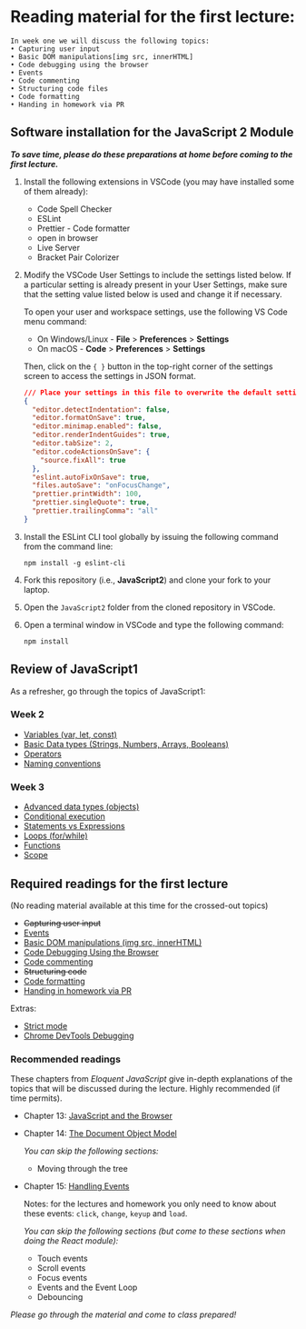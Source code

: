 # Reading material for the first lecture:

```
In week one we will discuss the following topics:
• Capturing user input
• Basic DOM manipulations[img src, innerHTML]
• Code debugging using the browser
• Events
• Code commenting
• Structuring code files
• Code formatting
• Handing in homework via PR
```

## Software installation for the JavaScript 2 Module

**_To save time, please do these preparations at home before coming to the first lecture._**

1. Install the following extensions in VSCode (you may have installed some of them already):

   - Code Spell Checker
   - ESLint
   - Prettier - Code formatter
   - open in browser
   - Live Server
   - Bracket Pair Colorizer

2. Modify the VSCode User Settings to include the settings listed below. If a particular setting is already present in your User Settings, make sure that the setting value listed below is used and change it if necessary.

   To open your user and workspace settings, use the following VS Code menu command:

   - On Windows/Linux - **File** > **Preferences** > **Settings**
   - On macOS - **Code** > **Preferences** > **Settings**

   Then, click on the `{ }` button in the top-right corner of the settings screen to access the settings in JSON format.

 
   ```json
   /// Place your settings in this file to overwrite the default settings
   {
     "editor.detectIndentation": false,
     "editor.formatOnSave": true,
     "editor.minimap.enabled": false,
     "editor.renderIndentGuides": true,
     "editor.tabSize": 2,
     "editor.codeActionsOnSave": {
       "source.fixAll": true
     },
     "eslint.autoFixOnSave": true,
     "files.autoSave": "onFocusChange",
     "prettier.printWidth": 100,
     "prettier.singleQuote": true,
     "prettier.trailingComma": "all"
   }
   ```

3. Install the ESLint CLI tool globally by issuing the following command from the command line:

   ```
   npm install -g eslint-cli
   ```

4. Fork this repository (i.e., **JavaScript2**) and clone your fork to your laptop.

5. Open the `JavaScript2` folder from the cloned repository in VSCode.

6. Open a terminal window in VSCode and type the following command:

   ```
   npm install
   ```

## Review of JavaScript1

As a refresher, go through the topics of JavaScript1:

### Week 2

- [Variables (var, let, const)](./../../../../fundamentals/blob/master/fundamentals/variables.md)
- [Basic Data types (Strings, Numbers, Arrays, Booleans)](./../../../../fundamentals/blob/master/fundamentals/values.md)
- [Operators](./../../../../fundamentals/blob/master/fundamentals/operators.md)
- [Naming conventions](./../../../../fundamentals/blob/master/fundamentals/naming_conventions.md)

### Week 3

- [Advanced data types (objects)](./../../../../fundamentals/blob/master/fundamentals/objects.md)
- [Conditional execution](./../../../../fundamentals/blob/master/fundamentals/conditional_execution.md) <br>
- [Statements vs Expressions](./../../../../fundamentals/blob/master/fundamentals/statements_expressions.md)<br>
- [Loops (for/while)](./../../../../fundamentals/blob/master/fundamentals/loops.md)
- [Functions](./../../../../fundamentals/blob/master/fundamentals/functions.md)
- [Scope](./../../../../fundamentals/blob/master/fundamentals/scope.md)

## Required readings for the first lecture

(No reading material available at this time for the crossed-out topics)

- ~~Capturing user input~~
- [Events](http://javascript.info/introduction-browser-events)
- [Basic DOM manipulations (img src, innerHTML)](./../../../../fundamentals/blob/master/fundamentals/DOM_manipulation.md)
- [Code Debugging Using the Browser](http://javascript.info/debugging-chrome)
- [Code commenting](./../../../../fundamentals/blob/master/fundamentals/code_commenting.md)
- ~~Structuring code~~
- [Code formatting](./../../../../fundamentals/blob/master/fundamentals/code_formatting.md)
- [Handing in homework via PR](https://github.com/HackYourFuture/fundamentals/blob/master/fundamentals/homework_pr.md)

Extras:

- [Strict mode](https://developer.mozilla.org/en-US/docs/Web/JavaScript/Reference/Strict_mode)
- [Chrome DevTools Debugging](https://developers.google.com/web/tools/chrome-devtools/)

### Recommended readings

These chapters from _Eloquent JavaScript_ give in-depth explanations of the topics that will be discussed during the lecture. Highly recommended (if time permits).

- Chapter 13: [JavaScript and the Browser](http://eloquentjavascript.net/13_browser.html)

- Chapter 14: [The Document Object Model](http://eloquentjavascript.net/14_dom.html)

  _You can skip the following sections:_

  - Moving through the tree

- Chapter 15: [Handling Events](http://eloquentjavascript.net/15_event.html)

  Notes: for the lectures and homework you only need to know about these events: `click`, `change`, `keyup` and `load`.

  _You can skip the following sections (but come to these sections when doing the React module):_

  - Touch events
  - Scroll events
  - Focus events
  - Events and the Event Loop
  - Debouncing

_Please go through the material and come to class prepared!_

